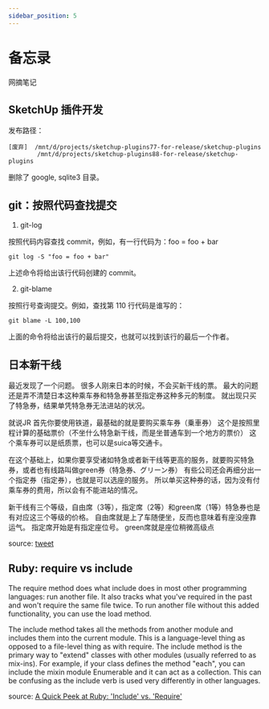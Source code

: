 ```yaml
---
sidebar_position: 5
---
```


# 备忘录

网摘笔记

## SketchUp 插件开发

发布路径：

    [废弃]  /mnt/d/projects/sketchup-plugins77-for-release/sketchup-plugins
            /mnt/d/projects/sketchup-plugins88-for-release/sketchup-plugins

删除了 google, sqlite3 目录。


## git：按照代码查找提交

1. git-log

按照代码内容查找 commit，例如，有一行代码为：foo = foo + bar

    git log -S "foo = foo + bar"

上述命令将给出该行代码创建的 commit。

2. git-blame

按照行号查询提交。例如，查找第 110 行代码是谁写的：

    git blame -L 100,100

上面的命令将给出该行的最后提交，也就可以找到该行的最后一个作者。


## 日本新干线

最近发现了一个问题。
很多人刚来日本的时候，不会买新干线的票。
最大的问题还是弄不清楚日本这种乘车券和特急券甚至指定券这种多元的制度。
就出现只买了特急券，结果单凭特急券无法进站的状况。

就说JR
首先你要使用铁道，最基础的就是要购买乘车券（乗車券）
这个是按照里程计算的基础票价（不坐什么特急新干线，而是坐普通车到一个地方的票价）
这个乘车券可以是纸质票，也可以是suica等交通卡。

在这个基础上，如果你要享受诸如特急或者新干线等更高的服务，就要购买特急券，或者也有线路叫做green券（特急券、グリーン券）
有些公司还会再细分出一个指定券（指定券），也就是可以选座的服务。
所以单买这种券的话，因为没有付乘车券的费用，所以会有不能进站的情况。

新干线有三个等级，自由席（3等），指定席（2等）和green席（1等）特急券也是有对应这三个等级的价格。
自由席就是上了车随便坐，反而也意味着有座没座靠运气。
指定席开始是有指定座位号。
green席就是座位稍微高级点

source: [tweet](https://twitter.com/yuebanzhu/status/1622961425739313153)


## Ruby: require vs include

The require method does what include does in most other programming languages: run another file. It also tracks what you've required in the past and won't require the same file twice. To run another file without this added functionality, you can use the load method.

The include method takes all the methods from another module and includes them into the current module. This is a language-level thing as opposed to a file-level thing as with require. The include method is the primary way to "extend" classes with other modules (usually referred to as mix-ins). For example, if your class defines the method "each", you can include the mixin module Enumerable and it can act as a collection. This can be confusing as the include verb is used very differently in other languages.

source: [A Quick Peek at Ruby: 'Include' vs. 'Require'](http://ruby.about.com/b/2008/10/23/a-quick-peek-at-ruby-include-vs-require.htm)

